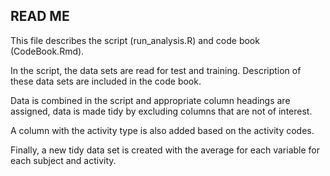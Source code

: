 ## READ ME

This file describes the script (run_analysis.R) and code book (CodeBook.Rmd).

In the script, the data sets are read for test and training.  Description of these data sets are included in the code book.

Data is combined in the script and appropriate column headings are assigned, data is made tidy by excluding columns that are not of interest.

A column with the activity type is also added based on the activity codes.

Finally, a new tidy data set is created with the average for each variable for each subject and activity.